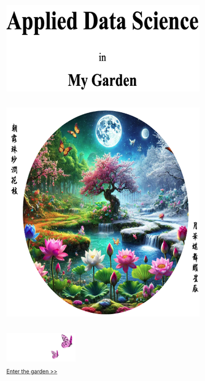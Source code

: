 
<p align="center">
<img src="https://github.com/lady-h-world/My_Garden/blob/main/images/cover/cover_title.png" width="537" height="226" />
</p>

#

<p align="center">
<img src="https://github.com/lady-h-world/My_Garden/blob/main/images/cover/my_garden_v3.png" width="672" height="545" />
</p>

#

<p align="left">
<img src="https://github.com/lady-h-world/My_Garden/blob/main/images/follow_us.png" width="180" height="75" />
</p>

[Enter the garden >>][1]


[1]:https://github.com/lady-h-world/My_Garden/blob/main/reading_pages/cover/welcome.md
